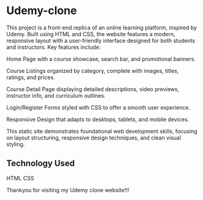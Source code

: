 # Udemy-clone

This project is a front-end replica of an online learning platform, inspired by Udemy. Built using HTML and CSS, the website features a modern, responsive layout with a user-friendly interface designed for both students and instructors. Key features include:

Home Page with a course showcase, search bar, and promotional banners.

Course Listings organized by category, complete with images, titles, ratings, and prices.

Course Detail Page displaying detailed descriptions, video previews, instructor info, and curriculum outlines.

Login/Register Forms styled with CSS to offer a smooth user experience.

Responsive Design that adapts to desktops, tablets, and mobile devices.

This static site demonstrates foundational web development skills, focusing on layout structuring, responsive design techniques, and clean visual styling.

## Technology Used

 HTML
 CSS

 Thankyou for visiting my Udemy clone website!!!
